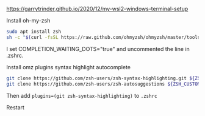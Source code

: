 
https://garrytrinder.github.io/2020/12/my-wsl2-windows-terminal-setup

Install oh-my-zsh

```bash
sudo apt install zsh
sh -c "$(curl -fsSL https://raw.github.com/ohmyzsh/ohmyzsh/master/tools/install.sh)"
```

I set COMPLETION_WAITING_DOTS="true" and uncommented the line in .zshrc.

Install omz plugins syntax highlight autocomplete

```bash
git clone https://github.com/zsh-users/zsh-syntax-highlighting.git ${ZSH_CUSTOM:-~/.oh-my-zsh/custom}/plugins/zsh-syntax-highlighting
git clone https://github.com/zsh-users/zsh-autosuggestions ${ZSH_CUSTOM:-~/.oh-my-zsh/custom}/plugins/zsh-autosuggestions
```

Then add `plugins=(git zsh-syntax-highlighting)` to `.zshrc`

Restart